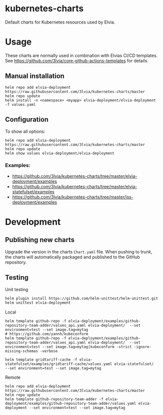 # kubernetes-charts

Default charts for Kubernetes resources used by Elvia.

# Usage
These charts are normally used in combination with Elvias CI/CD templates. See https://github.com/3lvia/core-github-actions-templates for details. 

## Manual installation
```
helm repo add elvia-deployment https://raw.githubusercontent.com/3lvia/kubernetes-charts/master
helm repo update
helm install -n <namespace> <myapp> elvia-deployment/elvia-deployment -f values.yaml
```

## Configuration
To show all options:
```
helm repo add elvia-deployment https://raw.githubusercontent.com/3lvia/kubernetes-charts/master
helm repo update
helm show values elvia-deployment/elvia-deployment
```

### Examples: 
* https://github.com/3lvia/kubernetes-charts/tree/master/elvia-deployment/examples
* https://github.com/3lvia/kubernetes-charts/tree/master/elvia-statefulset/examples
* https://github.com/3lvia/kubernetes-charts/tree/master/iss-deployment/examples

# Development

## Publishing new charts

Upgrade the version in the charts `Chart.yaml` file.
When pushing to trunk, the charts will automatically packaged and published to the GitHub repository.

## Testing

Unit testing
```sh
helm plugin install https://github.com/helm-unittest/helm-unittest.git
helm unittest elvia-deployment
```

Local
```
helm template github-repo -f elvia-deployment/examples/github-repository-team-adder/values_api.yaml elvia-deployment/  --set environment=test --set image.tag=mytag
# https://github.com/yannh/kubeconform
helm template github-repo -f elvia-deployment/examples/github-repository-team-adder/values_api.yaml elvia-deployment/  --set environment=test --set image.tag=mytag|kubeconform -strict -ignore-missing-schemas -verbose

helm template gridtariff-cache -f elvia-statefulset/examples/gridtariff-cache/values.yaml elvia-statefulset/  --set environment=test --set image.tag=mytag
```

Remote
```
helm repo add elvia-deployment https://raw.githubusercontent.com/3lvia/kubernetes-charts/master
helm repo update
helm template github-repository-team-adder -f elvia-deployment/examples/github-repository-team-adder/values.yaml elvia-deployment --set environment=test --set image.tag=mytag
```
